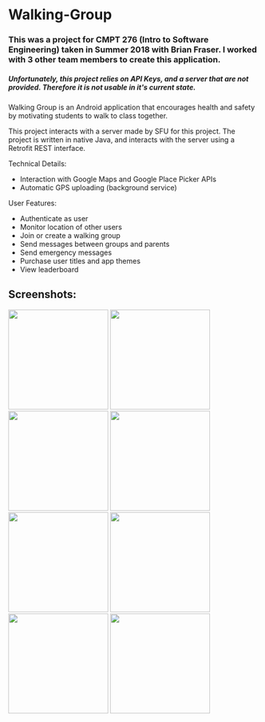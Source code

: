 # Walking-Group

### This was a project for CMPT 276 (Intro to Software Engineering) taken in Summer 2018 with Brian Fraser. I worked with 3 other team members to create this application.

##### Unfortunately, this project relies on API Keys, and a server that are not provided. Therefore it is not usable in it's current state.

Walking Group is an Android application that encourages health and safety by motivating students to walk to class together.

This project interacts with a server made by SFU for this project. The project is written in native Java, and interacts with the server using a Retrofit REST interface.

Technical Details:
* Interaction with Google Maps and Google Place Picker APIs
* Automatic GPS uploading (background service)

User Features:
* Authenticate as user
* Monitor location of other users
* Join or create a walking group
* Send messages between groups and parents
* Send emergency messages
* Purchase user titles and app themes
* View leaderboard

Screenshots:
---
<img src="https://github.com/joshua-deans/Walking-Group/blob/master/pictures/Screenshot_20180813-160021_WalkingGroup.jpg" width=200px style="display:inline"> <img src="https://github.com/joshua-deans/Walking-Group/blob/master/pictures/Screenshot_20180813-160110_WalkingGroup.jpg" width=200px> <img src="https://github.com/joshua-deans/Walking-Group/blob/master/pictures/Screenshot_20180813-160127_WalkingGroup.jpg" width=200px> <img src="https://github.com/joshua-deans/Walking-Group/blob/master/pictures/Screenshot_20180813-160139_WalkingGroup.jpg" width=200px> <img src="https://github.com/joshua-deans/Walking-Group/blob/master/pictures/Screenshot_20180813-160336_WalkingGroup.jpg" width=200px> <img src="https://github.com/joshua-deans/Walking-Group/blob/master/pictures/Screenshot_20180813-160413_WalkingGroup.jpg" width=200px> <img src="https://github.com/joshua-deans/Walking-Group/blob/master/pictures/Screenshot_20180813-160501_WalkingGroup.jpg" width=200px> <img src="https://github.com/joshua-deans/Walking-Group/blob/master/pictures/Screenshot_20180813-160227_WalkingGroup.jpg" width=200px>
